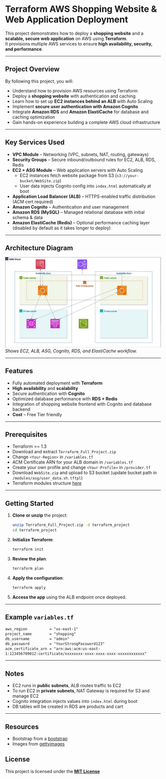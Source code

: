 # Terraform AWS Shopping Website & Web Application Deployment

This project demonstrates how to deploy a **shopping website** and a **scalable, secure web application** on AWS using **Terraform**.  
It provisions multiple AWS services to ensure **high availability, security, and performance**.

---

## Project Overview

By following this project, you will:

- Understand how to provision AWS resources using Terraform  
- Deploy a **shopping website** with authentication and caching  
- Learn how to set up **EC2 instances behind an ALB** with Auto Scaling  
- Implement **secure user authentication with Amazon Cognito**  
- Integrate **Amazon RDS** and **Amazon ElastiCache** for database and caching optimization  
- Gain hands-on experience building a complete AWS cloud infrastructure  

---

## Key Services Used

- **VPC Module** – Networking (VPC, subnets, NAT, routing, gateways)  
- **Security Groups** – Secure inbound/outbound rules for EC2, ALB, RDS, Redis  
- **EC2 + ASG Module** – Web application servers with Auto Scaling  
  - EC2 instances fetch website package from S3 (`s3://your-bucket/WebSite.zip`)  
  - User data injects Cognito config into `index.html` automatically at boot 
- **Application Load Balancer (ALB)** – HTTPS-enabled traffic distribution (ACM cert required)  
- **Amazon Cognito** – Authentication and user management  
- **Amazon RDS (MySQL)** – Managed relational database with initial schema & data  
- **Amazon ElastiCache (Redis)** – Optional performance caching layer (disabled by default as it takes longer to deploy)


---

## Architecture Diagram

![AWS Architecture Diagram](./Project-Diagram.jpg)  
*Shows EC2, ALB, ASG, Cognito, RDS, and ElastiCache workflow.*

---

## Features

- Fully automated deployment with **Terraform**  
- **High availability** and **scalability**  
- Secure authentication with **Cognito**  
- Optimized database performance with **RDS + Redis**  
- Integration of shopping website frontend with Cognito and database backend  
- **Cost** – Free Tier friendly

---

## Prerequisites

- Terraform >= 1.3  
- Download and extract `Terraform_Full_Project.zip`
- Change `<Your-Region>` in `/variables.tf`
- ACM Certificate ARN for your ALB domain in `/variables.tf`
- Create your own profile and change `<Your-Profile>` in `/provider.tf` 
- Download `WebSite.zip` and upload to S3 bucket (update bucket path in `/modules/asg/user_data.sh.tftpl`)  
- Terraform modules structure [here](./Structure)

---

## Getting Started

1. **Clone or unzip** the project:
   ```bash
   unzip Terraform_Full_Project.zip -d terraform_project
   cd terraform_project
   ```

2. **Initialize Terraform**:
   ```bash
   terraform init
   ```

3. **Review the plan**:
   ```bash
   terraform plan
   ```

4. **Apply the configuration**:
   ```bash
   terraform apply
   ```

5. **Access the app** using the ALB endpoint once deployed.

---

## Example `variables.tf`

```hcl
aws_region          = "us-east-1"
project_name        = "shopping"
db_username         = "admin"
db_password         = "YourStrongPassword123"
acm_certificate_arn = "arn:aws:acm:us-east-1:123456789012:certificate/xxxxxxxx-xxxx-xxxx-xxxx-xxxxxxxxxxxx"
```

---

## Notes

- EC2 runs in **public subnets**, ALB routes traffic to EC2  
- To run EC2 in **private subnets**, NAT Gateway is required for S3 and manage EC2  
- Cognito integration injects values into `index.html` during boot  
- DB tables will be created in RDS are products and cart

---

## Resources

- Bootstrap from a [bootstrap](https://getbootstrap.com)
- Images from [gettyimages](https://www.gettyimages.com/)

## License

This project is licensed under the [**MIT License**](./LICENSE)  
